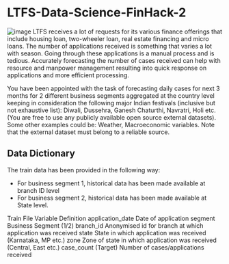 # LTFS-Data-Science-FinHack-2
![image](https://user-images.githubusercontent.com/37707687/73077779-da0e6c80-3ee6-11ea-9df0-a5b72de51cf8.png)
LTFS receives a lot of requests for its various finance offerings that include housing loan, two-wheeler loan, real estate financing and micro loans. The number of applications received is something that varies a lot with season. Going through these applications is a manual process and is tedious. Accurately forecasting the number of cases received can help with resource and manpower management resulting into quick response on applications and more efficient processing.

You have been appointed with the task of forecasting daily cases for next 3 months for 2 different business segments aggregated at the country level keeping in consideration the following major Indian festivals (inclusive but not exhaustive list): Diwali, Dussehra, Ganesh Chaturthi, Navratri, Holi etc. (You are free to use any publicly available open source external datasets). Some other examples could be:
Weather, Macroeconomic variables. Note that the external dataset must belong to a reliable source.

## Data Dictionary
The train data has been provided in the following way:
  - For business segment 1, historical data has been made available at branch ID level
  - For business segment 2, historical data has been made available at State level.
 
Train File
Variable	Definition
application_date	Date of application
segment	Business Segment (1/2)
branch_id	Anonymised id for branch at which application was received
state	State in which application was received (Karnataka, MP etc.)
zone	Zone of state in which application was received (Central, East etc.)
case_count	(Target) Number of cases/applications received
